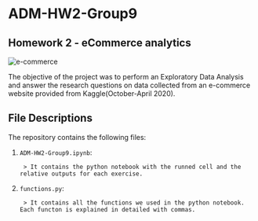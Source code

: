 # ADM-HW2-Group9
## Homework 2 - eCommerce analytics

![e-commerce](https://www.nextre.it/wp-content/uploads/2020/09/E-commerce-web-development.png)

The objective of the project was to perform an Exploratory Data Analysis and answer the research questions on data collected from an e-commerce website provided from Kaggle(October-April 2020).

## File Descriptions

The repository contains the following files:

1. `ADM-HW2-Group9.ipynb`:

        > It contains the python notebook with the runned cell and the relative outputs for each exercise.

2. `functions.py`:

        > It contains all the functions we used in the python notebook. Each functon is explained in detailed with commas.
        
